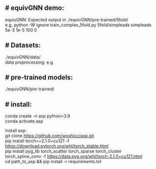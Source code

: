 ## # equivGNN demo:
equivGNN: Expected output in ./equivGNN/pre-trained/5fold/  
e.g. python -W ignore train_complex_5fold.py 5fold/simpleads simpleads 5e-3 1e-5 100 0

## # Datasets:
./equivGNN/data/  
data preprocessing: e.g. 

## # pre-trained models: 
./equivGNN/pre-trained/ 

## # install:
conda create -n asp python=3.9  
conda activate asp

install asp:  
git clone https://github.com/woshicc/asp.git  
pip install torch==2.1.0+cu121 -f https://download.pytorch.org/whl/torch_stable.html  
pip install pyg_lib torch_scatter torch_sparse torch_cluster torch_spline_conv -f https://data.pyg.org/whl/torch-2.1.0+cu121.html  
cd path_to_asp && pip install -r requirements.txt
